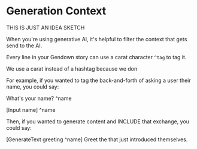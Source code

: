 # Generation Context

THIS IS JUST AN IDEA SKETCH

When you're using generative AI, it's helpful to filter the context that gets send to the AI.

Every line in your Gendown story can use a carat character `^tag` to tag it.

We use a carat instead of a hashtag because we don

For example, if you wanted to tag the back-and-forth of asking a user their name, you could say:

What's your name? ^name

[Input name] ^name

Then, if you wanted to generate content and INCLUDE that exchange, you could say:

[GenerateText greeting ^name] Greet the that just introduced themselves.


